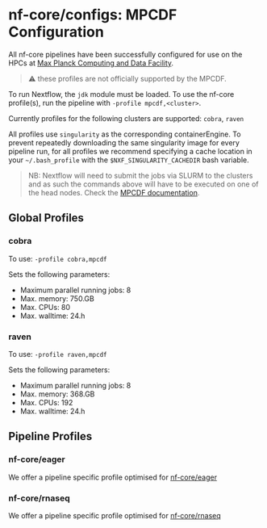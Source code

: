 # nf-core/configs: MPCDF Configuration

All nf-core pipelines have been successfully configured for use on the HPCs at [Max Planck Computing and Data Facility](https://www.mpcdf.mpg.de/).

> :warning: these profiles are not officially supported by the MPCDF.

To run Nextflow, the `jdk` module must be loaded. To use the nf-core profile(s), run the pipeline with `-profile mpcdf,<cluster>`.

Currently profiles for the following clusters are supported: `cobra`, `raven`

All profiles use `singularity` as the corresponding containerEngine. To prevent repeatedly downloading the same singularity image for every pipeline run, for all profiles we recommend specifying a cache location in your `~/.bash_profile` with the `$NXF_SINGULARITY_CACHEDIR` bash variable.

>NB: Nextflow will need to submit the jobs via SLURM to the clusters and as such the commands above will have to be executed on one of the head nodes. Check the [MPCDF documentation](https://www.mpcdf.mpg.de/services/computing).

## Global Profiles

### cobra

To use: `-profile cobra,mpcdf`

Sets the following parameters:

- Maximum parallel running jobs: 8
- Max. memory: 750.GB
- Max. CPUs: 80
- Max. walltime: 24.h

### raven

To use: `-profile raven,mpcdf`

Sets the following parameters:

- Maximum parallel running jobs: 8
- Max. memory: 368.GB
- Max. CPUs: 192
- Max. walltime: 24.h

## Pipeline Profiles

### nf-core/eager

We offer a pipeline specific profile optimised for [nf-core/eager](https://nf-co.re/eager)

### nf-core/rnaseq

We offer a pipeline specific profile optimised for [nf-core/rnaseq](https://nf-co.re/rnaseq)
